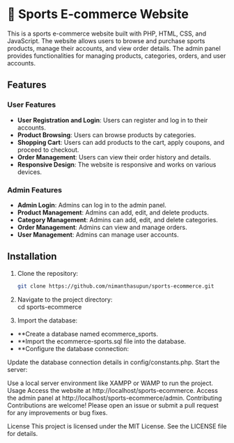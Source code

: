 # 🚀 Sports E-commerce Website

This is a sports e-commerce website built with PHP, HTML, CSS, and JavaScript. The website allows users to browse and purchase sports products, manage their accounts, and view order details. The admin panel provides functionalities for managing products, categories, orders, and user accounts.

## Features

### User Features
- **User Registration and Login**: Users can register and log in to their accounts.
- **Product Browsing**: Users can browse products by categories.
- **Shopping Cart**: Users can add products to the cart, apply coupons, and proceed to checkout.
- **Order Management**: Users can view their order history and details.
- **Responsive Design**: The website is responsive and works on various devices.

### Admin Features
- **Admin Login**: Admins can log in to the admin panel.
- **Product Management**: Admins can add, edit, and delete products.
- **Category Management**: Admins can add, edit, and delete categories.
- **Order Management**: Admins can view and manage orders.
- **User Management**: Admins can manage user accounts.


## Installation

1. Clone the repository:
   ```sh
   git clone https://github.com/nimanthasupun/sports-ecommerce.git
2. Navigate to the project directory:   
   cd sports-ecommerce

3. Import the database:

- **Create a database named ecommerce_sports.
- **Import the ecommerce-sports.sql file into the database.
- **Configure the database connection:

Update the database connection details in config/constants.php.
Start the server:

Use a local server environment like XAMPP or WAMP to run the project.
Usage
Access the website at http://localhost/sports-ecommerce.
Access the admin panel at http://localhost/sports-ecommerce/admin.
Contributing
Contributions are welcome! Please open an issue or submit a pull request for any improvements or bug fixes.

License
This project is licensed under the MIT License. See the LICENSE file for details.

   
